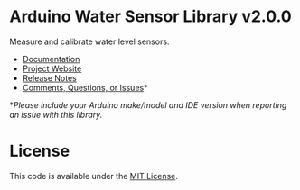# Arduino Water Sensor Library v2.0.0
Measure and calibrate water level sensors.

* [Documentation](http://robotsbigdata.com/docs-arduino-water-sensor.html)
* [Project Website](http://robotsbigdata.com)
* [Release Notes](https://github.com/alextaujenis/RBD_WaterSensor/releases)
* [Comments, Questions, or Issues](https://github.com/alextaujenis/RBD_WaterSensor/issues/new)*

\**Please include your Arduino make/model and IDE version when reporting an issue with this library.*

# License
This code is available under the [MIT License](http://opensource.org/licenses/mit-license.php).